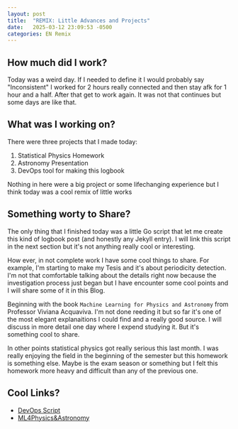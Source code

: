 ```yaml
---
layout: post
title:  "REMIX: Little Advances and Projects"
date:   2025-03-12 23:09:53 -0500
categories: EN Remix
---
```


## How much did I work?

Today was a weird day. If I needed to define it I would probably say "Inconsistent"
I worked for 2 hours really connected and then stay afk for 1 hour and a half. After
that get to work again. It was not that continues but some days are like that.

## What was I working on?

There were three projects that I made today:

1. Statistical Physics Homework
2. Astronomy Presentation
3. DevOps tool for making this logbook

Nothing in here were a big project or some lifechanging experience but I think
today was a cool remix of little works

## Something worty to Share?

The only thing that I finished today was a little Go script that let me create
this kind of logbook post (and honestly any Jekyll entry). I will link this
script in the next section but it's not anything really cool or interesting.

How ever, in not complete work I have some cool things to share. For example,
I'm starting to make my Tesis and it's about periodicity detection. I'm not that
comfortable talking about the details right now because the investigation process
just began but I have encounter some cool points and I will share some of it in this
Blog.

Beginning with the book `Machine Learning for Physics and Astronomy` from Professor
Viviana Acquaviva. I'm not done reeding it but so far it's one of the most elegant
explanaitions I could find and a really good source. I will discuss in more detail
one day where I expend studying it. But it's something cool to share.

In other points statistical physics got really serious this last month. I was
really enjoying the field in the beginning of the semester but this homework is
something else. Maybe is the exam season or something but I felt this homework
more heavy and difficult than any of the previous one.

## Cool Links?

* [DevOps Script](https://github.com/S1e7J/LogBook-Entry)
* [ML4Physics&Astronomy](https://press.princeton.edu/books/paperback/9780691206417/machine-learning-for-physics-and-astronomy)

